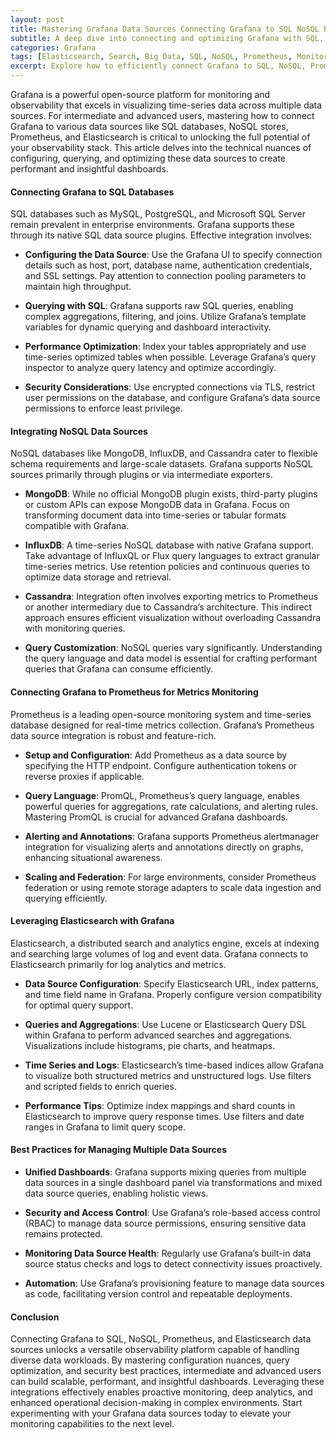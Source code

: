 ```yaml
---
layout: post
title: Mastering Grafana Data Sources Connecting Grafana to SQL NoSQL Prometheus and Elasticsearch
subtitle: A deep dive into connecting and optimizing Grafana with SQL, NoSQL, Prometheus, and Elasticsearch data sources for advanced users
categories: Grafana
tags: [Elasticsearch, Search, Big Data, SQL, NoSQL, Prometheus, Monitoring, Data Visualization, Metrics, Grafana]
excerpt: Explore how to efficiently connect Grafana to SQL, NoSQL, Prometheus, and Elasticsearch data sources with advanced configurations and optimization techniques for superior data visualization and monitoring.
---
```

Grafana is a powerful open-source platform for monitoring and observability that excels in visualizing time-series data across multiple data sources. For intermediate and advanced users, mastering how to connect Grafana to various data sources like SQL databases, NoSQL stores, Prometheus, and Elasticsearch is critical to unlocking the full potential of your observability stack. This article delves into the technical nuances of configuring, querying, and optimizing these data sources to create performant and insightful dashboards.

#### Connecting Grafana to SQL Databases

SQL databases such as MySQL, PostgreSQL, and Microsoft SQL Server remain prevalent in enterprise environments. Grafana supports these through its native SQL data source plugins. Effective integration involves:

- **Configuring the Data Source**: Use the Grafana UI to specify connection details such as host, port, database name, authentication credentials, and SSL settings. Pay attention to connection pooling parameters to maintain high throughput.
  
- **Querying with SQL**: Grafana supports raw SQL queries, enabling complex aggregations, filtering, and joins. Utilize Grafana’s template variables for dynamic querying and dashboard interactivity.
  
- **Performance Optimization**: Index your tables appropriately and use time-series optimized tables when possible. Leverage Grafana’s query inspector to analyze query latency and optimize accordingly.

- **Security Considerations**: Use encrypted connections via TLS, restrict user permissions on the database, and configure Grafana’s data source permissions to enforce least privilege.

#### Integrating NoSQL Data Sources

NoSQL databases like MongoDB, InfluxDB, and Cassandra cater to flexible schema requirements and large-scale datasets. Grafana supports NoSQL sources primarily through plugins or via intermediate exporters.

- **MongoDB**: While no official MongoDB plugin exists, third-party plugins or custom APIs can expose MongoDB data in Grafana. Focus on transforming document data into time-series or tabular formats compatible with Grafana.
  
- **InfluxDB**: A time-series NoSQL database with native Grafana support. Take advantage of InfluxQL or Flux query languages to extract granular time-series metrics. Use retention policies and continuous queries to optimize data storage and retrieval.
  
- **Cassandra**: Integration often involves exporting metrics to Prometheus or another intermediary due to Cassandra’s architecture. This indirect approach ensures efficient visualization without overloading Cassandra with monitoring queries.

- **Query Customization**: NoSQL queries vary significantly. Understanding the query language and data model is essential for crafting performant queries that Grafana can consume efficiently.

#### Connecting Grafana to Prometheus for Metrics Monitoring

Prometheus is a leading open-source monitoring system and time-series database designed for real-time metrics collection. Grafana’s Prometheus data source integration is robust and feature-rich.

- **Setup and Configuration**: Add Prometheus as a data source by specifying the HTTP endpoint. Configure authentication tokens or reverse proxies if applicable.

- **Query Language**: PromQL, Prometheus’s query language, enables powerful queries for aggregations, rate calculations, and alerting rules. Mastering PromQL is crucial for advanced Grafana dashboards.

- **Alerting and Annotations**: Grafana supports Prometheus alertmanager integration for visualizing alerts and annotations directly on graphs, enhancing situational awareness.

- **Scaling and Federation**: For large environments, consider Prometheus federation or using remote storage adapters to scale data ingestion and querying efficiently.

#### Leveraging Elasticsearch with Grafana

Elasticsearch, a distributed search and analytics engine, excels at indexing and searching large volumes of log and event data. Grafana connects to Elasticsearch primarily for log analytics and metrics.

- **Data Source Configuration**: Specify Elasticsearch URL, index patterns, and time field name in Grafana. Properly configure version compatibility for optimal query support.

- **Queries and Aggregations**: Use Lucene or Elasticsearch Query DSL within Grafana to perform advanced searches and aggregations. Visualizations include histograms, pie charts, and heatmaps.

- **Time Series and Logs**: Elasticsearch’s time-based indices allow Grafana to visualize both structured metrics and unstructured logs. Use filters and scripted fields to enrich queries.

- **Performance Tips**: Optimize index mappings and shard counts in Elasticsearch to improve query response times. Use filters and date ranges in Grafana to limit query scope.

#### Best Practices for Managing Multiple Data Sources

- **Unified Dashboards**: Grafana supports mixing queries from multiple data sources in a single dashboard panel via transformations and mixed data source queries, enabling holistic views.

- **Security and Access Control**: Use Grafana’s role-based access control (RBAC) to manage data source permissions, ensuring sensitive data remains protected.

- **Monitoring Data Source Health**: Regularly use Grafana’s built-in data source status checks and logs to detect connectivity issues proactively.

- **Automation**: Use Grafana’s provisioning feature to manage data sources as code, facilitating version control and repeatable deployments.

#### Conclusion

Connecting Grafana to SQL, NoSQL, Prometheus, and Elasticsearch data sources unlocks a versatile observability platform capable of handling diverse data workloads. By mastering configuration nuances, query optimization, and security best practices, intermediate and advanced users can build scalable, performant, and insightful dashboards. Leveraging these integrations effectively enables proactive monitoring, deep analytics, and enhanced operational decision-making in complex environments. Start experimenting with your Grafana data sources today to elevate your monitoring capabilities to the next level.
